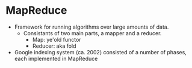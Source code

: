 # MapReduce

* Framework for running algorithms over large amounts of data.
  * Consistants of two main parts, a mapper and a reducer.
    * Map: ye'old functor
    * Reducer: aka fold
* Google indexing system (ca. 2002) consisted of a number of phases, each
  implemented in MapReduce
